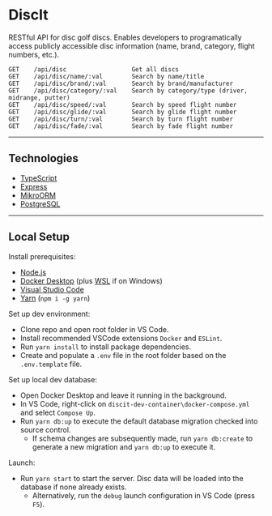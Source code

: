 # DiscIt

RESTful API for disc golf discs. Enables developers to programatically access publicly accessible disc information (name, brand, category, flight numbers, etc.).

```
GET    /api/disc                  Get all discs
GET    /api/disc/name/:val        Search by name/title
GET    /api/disc/brand/:val       Search by brand/manufacturer
GET    /api/disc/category/:val    Search by category/type (driver, midrange, putter)
GET    /api/disc/speed/:val       Search by speed flight number
GET    /api/disc/glide/:val       Search by glide flight number
GET    /api/disc/turn/:val        Search by turn flight number
GET    /api/disc/fade/:val        Search by fade flight number
```

---

## Technologies

- [TypeScript](https://www.typescriptlang.org/)
- [Express](https://expressjs.com/)
- [MikroORM](https://mikro-orm.io/)
- [PostgreSQL](https://www.postgresql.org/)

---

## Local Setup

Install prerequisites:

- [Node.js](https://nodejs.org/en/download/)
- [Docker Desktop](https://www.docker.com/products/docker-desktop) (plus [WSL](https://docs.microsoft.com/en-us/windows/wsl/install-manual) if on Windows)
- [Visual Studio Code](https://code.visualstudio.com/download)
- [Yarn](https://classic.yarnpkg.com/en/) (`npm i -g yarn`)

Set up dev environment:

- Clone repo and open root folder in VS Code.
- Install recommended VSCode extensions `Docker` and `ESLint`.
- Run `yarn install` to install package dependencies.
- Create and populate a `.env` file in the root folder based on the `.env.template` file.

Set up local dev database:

- Open Docker Desktop and leave it running in the background.
- In VS Code, right-click on `discit-dev-container\docker-compose.yml` and select `Compose Up`.
- Run `yarn db:up` to execute the default database migration checked into source control.
  - If schema changes are subsequently made, run `yarn db:create` to generate a new migration and `yarn db:up` to execute it.

Launch:

- Run `yarn start` to start the server. Disc data will be loaded into the database if none already exists.
  - Alternatively, run the `debug` launch configuration in VS Code (press `F5`).

